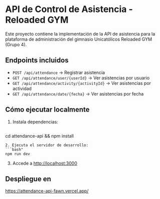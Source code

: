 
# API de Control de Asistencia - Reloaded GYM

Este proyecto contiene la implementación de la API de asistencia para la plataforma de administración del gimnasio Unicatólicos Reloaded GYM (Grupo 4).

## Endpoints incluidos

- `POST /api/attendance` → Registrar asistencia
- `GET /api/attendance/user/{userId}` → Ver asistencias por usuario
- `GET /api/attendance/activity/{activityId}` → Ver asistencias por actividad
- `GET /api/attendance/date/{fecha}` → Ver asistencias por fecha

## Cómo ejecutar localmente

1. Instala dependencias:
   ```bash
  cd attendance-api && npm install
   ```
2. Ejecuta el servidor de desarrollo:
   ```bash"
   npm run dev
   ```
3. Accede a [http://localhost:3000](http://localhost:3000)

## Despliegue en 
https://attendance-api-fawn.vercel.app/

